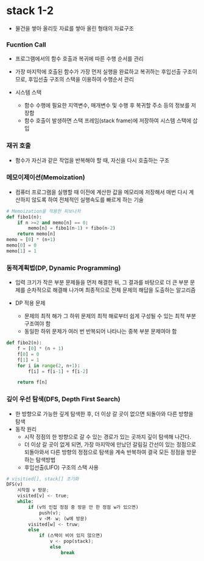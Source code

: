 # stack 1-2
- 물건을 쌓아 올리듯 자료를 쌓아 올린 형태의 자료구조

### Fucntion Call
- 프로그램에서의 함수 호출과 복귀에 따른 수행 순서를 관리
- 가장 마지막에 호출된 함수가 가장 먼저 실행을 완료하고 복귀하는 후입선출 구조이므로, 후입선출 구조의 스택을 이용하여 수행순서 관리

- 시스템 스택
    - 함수 수행에 필요한 지역변수, 매개변수 및 수행 후 복귀할 주소 등의 정보를 저장함
    - 함수 호출이 발생하면 스택 프레임(stack frame)에 저장하여 시스템 스택에 삽입

### 재귀 호출
- 함수가 자신과 같은 작업을 반복해야 할 때, 자신을 다시 호출하는 구조

### 메모이제이션(Memoization)
- 컴퓨터 프로그램을 실행할 때 이전에 계산한 값을 메모리에 저장해서 매번 다시 계산하지 않도록 하여 전체적인 실행속도를 빠르게 하는 기술
```python
# Memoization을 적용한 피보나치
def fibo1(n):
    if n >=2 and memo[n] == 0:
        memo[n] = fibo1(n-1) + fibo(n-2)
    return memo[n]
memo = [0] * (n+1)
memo[0] = 0
memo[1] = 1
```

### 동적계획법(DP, Dynamic Programming)
- 입력 크기가 작은 부분 문제들을 먼저 해결한 뒤, 그 결과를 바탕으로 더 큰 부분 문제를 순차적으로 해결해 나가며 최종적으로 전체 문제의 해답을 도출하는 알고리즘

- DP 적용 문제
    - 문제의 최적 해가 그 하위 문제의 최적 해로부터 쉽게 구성될 수 있는 최적 부분구조여야 함
    - 동일한 하위 문제가 여러 번 반복되어 나타나는 중복 부분 문제여야 함
```python
def fibo2(n):
    f = [0] * (n + 1)
    f[0] = 0
    f[1] = 1
    for i in range(2, n+1):
        f[i] = f[i-1] + f[i-2]

    return f[n]
```

### 깊이 우선 탐색(DFS, Depth First Search)
- 한 방향으로 가능한 깊게 탐색한 후, 더 이상 갈 곳이 없으면 되돌아와 다른 방향을 탐색
- 동작 원리
    - 시작 정점의 한 방향으로 갈 수 있는 경로가 있는 곳까지 깊이 탐색해 나간다.
    - 더 이상 갈 곳이 없게 되면, 가장 마지막에 만났던 갈림길 간선이 있는 정점으로 되돌아와서 다른 방향의 정점으로 탐색을 계속 반복하여 결국 모든 정점을 방문하는 탐색방법
    - 후입선출(LIFO) 구조의 스택 사용
```python
# visitied[], stack[] 초기화
DFS(v)
    시작점 v 방문;
    visited[v] <- true;
    while:
        if (v의 인접 정점 중 방문 안 한 정점 w가 있으면)
            push(v);
            v <M- w; (w에 방문)
        visited[w] <- truw;
        else
            if (스택이 비어 있지 않으면)
                v <- pop(stack);
                else
                    break

                    